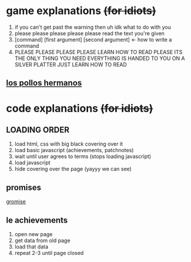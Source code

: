 # game explanations ~~(for idiots)~~
  1. if you can't get past the warning then uh idk what to do with you
  2. please please please please please read the text you're given
  3. [command] [first argument] [second argument] <- how to write a command
  4. PLEASE PLEASE PLEASE PLEASE LEARN HOW TO READ PLEASE ITS THE ONLY THING YOU NEED EVERYTHING IS HANDED TO YOU ON A SILVER PLATTER JUST LEARN HOW TO READ


## [los pollos hermanos](http://www.lphishiring.com/jobs/)
# code explanations ~~(for idiots)~~
## LOADING ORDER
  1. load html, css with  big black covering over it
  2. load basic javascript (achievements, patchnotes)
  3. wait until user agrees to terms (stops loading javascript)
  4. load javascript
  5. hide covering over the page (yayyy we can see)
## promises
[gromise](https://www.freecodecamp.org/news/javascript-promises-explained/)
## le achievements
  1. open new page
  2. get data from old page
  3. load that data
  4. repeat 2-3 until page closed
